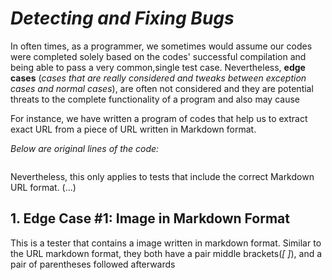 # _**Detecting and Fixing Bugs**_

In often times, as a programmer, we sometimes would assume our codes were completed solely based on the codes' successful compilation and being able to pass a very common,single test case. Nevertheless, **edge cases** (*cases that are really considered and tweaks between exception cases and normal cases*), are often not considered and they are potential threats to the complete functionality of a program and also may cause 

For instance, we have written a program of codes that help us to extract exact URL from a piece of URL written in Markdown format.

*Below are original lines of the code:*
```
```

Nevertheless, this only applies to tests that include the correct Markdown URL format. (...)

## 1. Edge Case #1: Image in Markdown Format

This is a tester that contains a image written in markdown format. Similar to the URL markdown format, they both have a pair middle brackets(*[ ]*), and a pair of parentheses followed afterwards
```
```